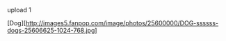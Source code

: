 
upload 1


[Dog][http://images5.fanpop.com/image/photos/25600000/DOG-ssssss-dogs-25606625-1024-768.jpg]
